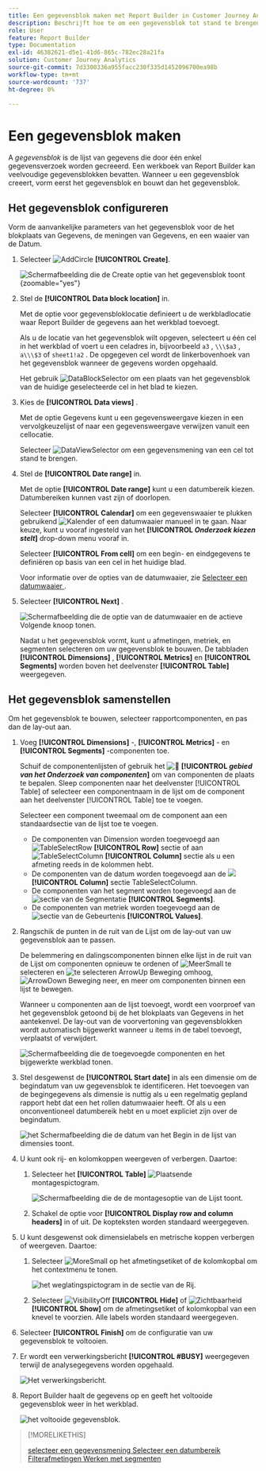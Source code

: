 ```yaml
---
title: Een gegevensblok maken met Report Builder in Customer Journey Analytics
description: Beschrijft hoe te om een gegevensblok tot stand te brengen.
role: User
feature: Report Builder
type: Documentation
exl-id: 46382621-d5e1-41d6-865c-782ec28a21fa
solution: Customer Journey Analytics
source-git-commit: 7d3300336a955facc230f335d1452096700ea98b
workflow-type: tm+mt
source-wordcount: '737'
ht-degree: 0%

---
```


# Een gegevensblok maken

A *gegevensblok* is de lijst van gegevens die door één enkel gegevensverzoek worden gecreeerd. Een werkboek van Report Builder kan veelvoudige gegevensblokken bevatten. Wanneer u een gegevensblok creeert, vorm eerst het gegevensblok en bouwt dan het gegevensblok.

## Het gegevensblok configureren

Vorm de aanvankelijke parameters van het gegevensblok voor de het blokplaats van Gegevens, de meningen van Gegevens, en een waaier van de Datum.

1. Selecteer ![ AddCircle ](/help/assets/icons/AddCircle.svg) **[!UICONTROL Create]**.

   ![ Schermafbeelding die de Create optie van het gegevensblok toont ](./assets/create-data-block.png){zoomable="yes"}


1. Stel de **[!UICONTROL Data block location]** in.

   Met de optie voor gegevensbloklocatie definieert u de werkbladlocatie waar Report Builder de gegevens aan het werkblad toevoegt.

   Als u de locatie van het gegevensblok wilt opgeven, selecteert u één cel in het werkblad of voert u een celadres in, bijvoorbeeld `a3` , `\\\$a3` , `a\\\$3` of `sheet1!a2` . De opgegeven cel wordt de linkerbovenhoek van het gegevensblok wanneer de gegevens worden opgehaald.

   Het gebruik ![ DataBlockSelector ](/help/assets/icons/DataBlockSelector.svg) om een plaats van het gegevensblok van de huidige geselecteerde cel in het blad te kiezen.

1. Kies de **[!UICONTROL Data views]** .

   Met de optie Gegevens kunt u een gegevensweergave kiezen in een vervolgkeuzelijst of naar een gegevensweergave verwijzen vanuit een cellocatie.

   Selecteer ![ DataViewSelector ](/help/assets/icons/DataViewSelector.svg) om een gegevensmening van een cel tot stand te brengen.

1. Stel de **[!UICONTROL Date range]** in.

   Met de optie **[!UICONTROL Date range]** kunt u een datumbereik kiezen. Datumbereiken kunnen vast zijn of doorlopen.

   Selecteer **[!UICONTROL Calendar]** om een gegevenswaaier te plukken gebruikend ![ Kalender ](/help/assets/icons/Calendar.svg) of een datumwaaier manueel in te gaan. Naar keuze, kunt u vooraf ingesteld van het **[!UICONTROL _Onderzoek kiezen stelt_]** drop-down menu vooraf in.

   Selecteer **[!UICONTROL From cell]** om een begin- en eindgegevens te definiëren op basis van een cel in het huidige blad.

   Voor informatie over de opties van de datumwaaier, zie [ Selecteer een datumwaaier ](select-date-range.md).

1. Selecteer **[!UICONTROL Next]** .

   ![ Schermafbeelding die de optie van de datumwaaier en de actieve Volgende knoop tonen.](./assets/choose_date_data_view3.png)

   Nadat u het gegevensblok vormt, kunt u afmetingen, metriek, en segmenten selecteren om uw gegevensblok te bouwen. De tabbladen **[!UICONTROL Dimensions]** , **[!UICONTROL Metrics]** en **[!UICONTROL Segments]** worden boven het deelvenster **[!UICONTROL Table]** weergegeven.

## Het gegevensblok samenstellen

Om het gegevensblok te bouwen, selecteer rapportcomponenten, en pas dan de lay-out aan.

1. Voeg **[!UICONTROL Dimensions]** -, **[!UICONTROL Metrics]** - en **[!UICONTROL Segments]** -componenten toe.

   Schuif de componentenlijsten of gebruik het ![&#128279;](/help/assets/icons/Search.svg) **[!UICONTROL _gebied van het Onderzoek van componenten_]** om van componenten de plaats te bepalen.  Sleep componenten naar het deelvenster [!UICONTROL Table] of selecteer een componentnaam in de lijst om de component aan het deelvenster [!UICONTROL Table] toe te voegen.

   Selecteer een component tweemaal om de component aan een standaardsectie van de lijst toe te voegen.

   - De componenten van Dimension worden toegevoegd aan ![ TableSelectRow ](/help/assets/icons/TableSelectRow.svg) **[!UICONTROL Row]** sectie of aan ![ TableSelectColumn ](/help/assets/icons/TableSelectColumn.svg) **[!UICONTROL Column]** sectie als u een afmeting reeds in de kolommen hebt.
   - De componenten van de datum worden toegevoegd aan de ![ ](/help/assets/icons/TableSelectColumn.svg) **[!UICONTROL Column]** sectie TableSelectColumn.
   - De componenten van het segment worden toegevoegd aan de ![ sectie van de Segmentatie ](/help/assets/icons/Segmentation.svg) **[!UICONTROL Segments]**.
   - De componenten van metriek worden toegevoegd aan de ![ sectie van de Gebeurtenis ](/help/assets/icons/Event.svg) **[!UICONTROL Values]**.

1. Rangschik de punten in de ruit van de Lijst om de lay-out van uw gegevensblok aan te passen.

   De belemmering en dalingscomponenten binnen elke lijst in de ruit van de Lijst om componenten opnieuw te ordenen of ![ MeerSmall ](/help/assets/icons/MoreSmall.svg) te selecteren en ![ te selecteren ArrowUp ](/help/assets/icons/ArrowUp.svg) Beweging omhoog, ![ ArrowDown ](/help/assets/icons/ArrowDown.svg) Beweging neer, en meer om componenten binnen een lijst te bewegen.

   Wanneer u componenten aan de lijst toevoegt, wordt een voorproef van het gegevensblok getoond bij de het blokplaats van Gegevens in het aantekenvel. De lay-out van de voorvertoning van gegevensblokken wordt automatisch bijgewerkt wanneer u items in de tabel toevoegt, verplaatst of verwijdert.

   ![ Schermafbeelding die de toegevoegde componenten en het bijgewerkte werkblad tonen.](./assets/image10.png)


1. Stel desgewenst de **[!UICONTROL Start date]** in als een dimensie om de begindatum van uw gegevensblok te identificeren. Het toevoegen van de begingegevens als dimensie is nuttig als u een regelmatig gepland rapport hebt dat een het rollen datumwaaier heeft. Of als u een onconventioneel datumbereik hebt en u moet expliciet zijn over de begindatum.

   ![ het Schermafbeelding die de datum van het Begin in de lijst van dimensies toont.](./assets/start-date-dimension.png)

1. U kunt ook rij- en kolomkoppen weergeven of verbergen. Daartoe:

   1. Selecteer het **[!UICONTROL Table]** ![ Plaatsende ](/help/assets/icons/Setting.svg) montagespictogram.

      ![ Schermafbeelding die de de montagesoptie van de Lijst toont.](./assets/table-settings.png)

   1. Schakel de optie voor **[!UICONTROL Display row and column headers]** in of uit. De kopteksten worden standaard weergegeven.

1. U kunt desgewenst ook dimensielabels en metrische koppen verbergen of weergeven. Daartoe:

   1. Selecteer ![ MoreSmall ](/help/assets/icons/MoreSmall.svg) op het afmetingsetiket of de kolomkopbal om het contextmenu te tonen.

      ![ het weglatingspictogram in de sectie van de Rij.](./assets/row-heading.png)

   1. Selecteer ![ VisibilityOff ](/help/assets/icons/VisibilityOff.svg) **[!UICONTROL Hide]** of ![ Zichtbaarheid ](/help/assets/icons/Visibility.svg) **[!UICONTROL Show]** om de afmetingsetiket of kolomkopbal van een knevel te voorzien. Alle labels worden standaard weergegeven.

1. Selecteer **[!UICONTROL Finish]** om de configuratie van uw gegevensblok te voltooien.

1. Er wordt een verwerkingsbericht **[!UICONTROL #BUSY]** weergegeven terwijl de analysegegevens worden opgehaald.

   ![ Het verwerkingsbericht.](./assets/image11.png)

1. Report Builder haalt de gegevens op en geeft het voltooide gegevensblok weer in het werkblad.

   ![ het voltooide gegevensblok.](./assets/image12.png)


>[!MORELIKETHIS]
>
>[ selecteer een gegevensmening ](select-data-view.md)
>[Selecteer een datumbereik ](select-date-range.md)
>[Filterafmetingen ](filter-dimensions.md)
>[Werken met segmenten ](work-with-filters.md)
>
